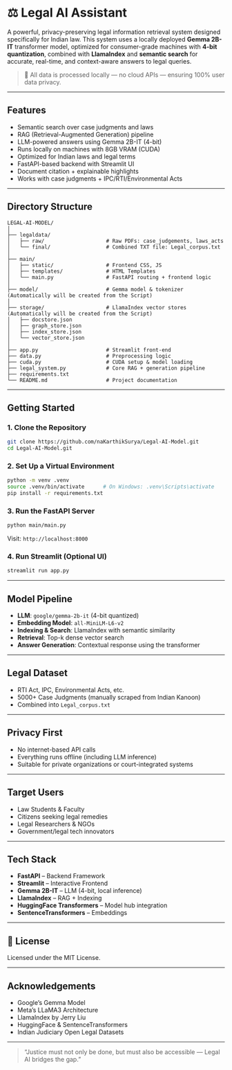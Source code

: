 
# ⚖️ Legal AI Assistant

A powerful, privacy-preserving legal information retrieval system designed specifically for Indian law. This system uses a locally deployed **Gemma 2B-IT** transformer model, optimized for consumer-grade machines with **4-bit quantization**, combined with **LlamaIndex** and **semantic search** for accurate, real-time, and context-aware answers to legal queries.

> 🔐 All data is processed locally — no cloud APIs — ensuring 100% user data privacy.

---

## Features

- Semantic search over case judgments and laws
- RAG (Retrieval-Augmented Generation) pipeline
- LLM-powered answers using Gemma 2B-IT (4-bit)
- Runs locally on machines with 8GB VRAM (CUDA)
- Optimized for Indian laws and legal terms
- FastAPI-based backend with Streamlit UI
- Document citation + explainable highlights
- Works with case judgments + IPC/RTI/Environmental Acts

---

## Directory Structure

```plaintext
LEGAL-AI-MODEL/
│
├── legaldata/
│   ├── raw/                    # Raw PDFs: case_judgements, laws_acts
│   └── final/                  # Combined TXT file: Legal_corpus.txt
│
├── main/
│   ├── static/                 # Frontend CSS, JS
│   ├── templates/              # HTML Templates
│   └── main.py                 # FastAPI routing + frontend logic
│
├── model/                      # Gemma model & tokenizer (Automatically will be created from the Script)
│
├── storage/                    # LlamaIndex vector stores (Automatically will be created from the Script)
│   ├── docstore.json
│   ├── graph_store.json
│   ├── index_store.json
│   └── vector_store.json
│
├── app.py                      # Streamlit front-end
├── data.py                     # Preprocessing logic
├── cuda.py                     # CUDA setup & model loading
├── legal_system.py             # Core RAG + generation pipeline
├── requirements.txt
└── README.md                   # Project documentation
```

---

## Getting Started

### 1. Clone the Repository

```bash
git clone https://github.com/naKarthikSurya/Legal-AI-Model.git
cd Legal-AI-Model.git
```

### 2. Set Up a Virtual Environment

```bash
python -m venv .venv
source .venv/bin/activate      # On Windows: .venv\Scripts\activate
pip install -r requirements.txt
```

### 3. Run the FastAPI Server

```bash
python main/main.py
```

Visit: `http://localhost:8000`

### 4. Run Streamlit (Optional UI)

```bash
streamlit run app.py
```

---

## Model Pipeline

- **LLM**: `google/gemma-2b-it` (4-bit quantized)
- **Embedding Model**: `all-MiniLM-L6-v2`
- **Indexing & Search**: LlamaIndex with semantic similarity
- **Retrieval**: Top-k dense vector search
- **Answer Generation**: Contextual response using the transformer

---

## Legal Dataset

- RTI Act, IPC, Environmental Acts, etc.
- 5000+ Case Judgments (manually scraped from Indian Kanoon)
- Combined into `Legal_corpus.txt`

---


## Privacy First

- No internet-based API calls
- Everything runs offline (including LLM inference)
- Suitable for private organizations or court-integrated systems

---

## Target Users

- Law Students & Faculty
- Citizens seeking legal remedies
- Legal Researchers & NGOs
- Government/legal tech innovators

---

## Tech Stack

- **FastAPI** – Backend Framework
- **Streamlit** – Interactive Frontend
- **Gemma 2B-IT** – LLM (4-bit, local inference)
- **LlamaIndex** – RAG + Indexing
- **HuggingFace Transformers** – Model hub integration
- **SentenceTransformers** – Embeddings

---

## 📜 License

Licensed under the MIT License.

---

## Acknowledgements

- Google’s Gemma Model
- Meta’s LLaMA3 Architecture
- LlamaIndex by Jerry Liu
- HuggingFace & SentenceTransformers
- Indian Judiciary Open Legal Datasets

---

> “Justice must not only be done, but must also be accessible — Legal AI bridges the gap.”
